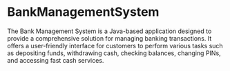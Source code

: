 # BankManagementSystem
The Bank Management System is a Java-based application designed to provide a comprehensive solution for managing banking transactions. It offers a user-friendly interface for customers to perform various tasks such as depositing funds, withdrawing cash, checking balances, changing PINs, and accessing fast cash services.
